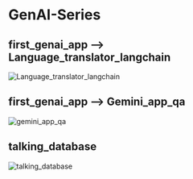 # GenAI-Series

## first_genai_app --> Language_translator_langchain
![Language_translator_langchain](https://github.com/user-attachments/assets/46b1355c-5dba-4758-bfc1-a772831882c7)

## first_genai_app --> Gemini_app_qa
![gemini_app_qa](https://github.com/user-attachments/assets/1be8668d-36d5-4f64-abce-061b1c98231d)

## talking_database
![talking_database](https://github.com/user-attachments/assets/6e833c52-f2a2-4508-a455-78dcece02d4e)


